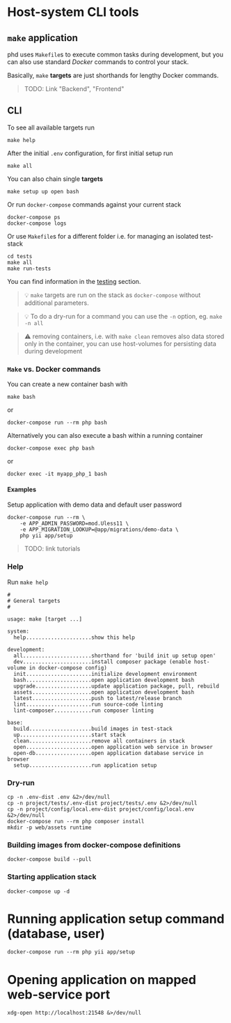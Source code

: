 # Host-system CLI tools

## `make` application

phd uses `Makefile`s to execute common tasks during development, but you can also use standard *Docker* commands to control your stack.

Basically, `make` **targets** are just shorthands for lengthy Docker commands.

> TODO: Link "Backend", "Frontend"

## CLI

To see all available targets run

    make help

After the initial `.env` configuration, for first initial setup run

    make all

You can also chain single **targets**

    make setup up open bash

Or run `docker-compose` commands against your current stack

	docker-compose ps
	docker-compose logs

   
Or use `Makefile`s for a different folder i.e. for managing an isolated test-stack
   
	cd tests
    make all
    make run-tests

You can find information in the [testing](../4-testing/testing.md) section.

> :bulb: `make` targets are run on the stack as `docker-compose` without additional parameters.

> :bulb: To do a dry-run for a command you can use the `-n` option, eg. `make -n all`

> :warning: removing containers, i.e. with `make clean` removes also data stored only in the container, you can use host-volumes for persisting data during development 

### `Make` vs. Docker commands


You can create a new container bash with

    make bash

or    
    
    docker-compose run --rm php bash

Alternatively you can also execute a bash within a running container
    
    docker-compose exec php bash
    
or

    docker exec -it myapp_php_1 bash


#### Examples

Setup application with demo data and default user password

    docker-compose run --rm \
        -e APP_ADMIN_PASSWORD=mod.Uless11 \
        -e APP_MIGRATION_LOOKUP=@app/migrations/demo-data \
        php yii app/setup

> TODO: link tutorials


### Help 

Run `make help`

```
#
# General targets
#

usage: make [target ...]

system:
  help.....................show this help

development:
  all......................shorthand for 'build init up setup open'
  dev......................install composer package (enable host-volume in docker-compose config)
  init.....................initialize development environment
  bash.....................open application development bash
  upgrade..................update application package, pull, rebuild
  assets...................open application development bash
  latest...................push to latest/release branch
  lint.....................run source-code linting
  lint-composer............run composer linting

base:
  build....................build images in test-stack
  up.......................start stack
  clean....................remove all containers in stack
  open.....................open application web service in browser
  open-db..................open application database service in browser
  setup....................run application setup
```

### Dry-run

    cp -n .env-dist .env &2>/dev/null
    cp -n project/tests/.env-dist project/tests/.env &2>/dev/null
    cp -n project/config/local.env-dist project/config/local.env &2>/dev/null
    docker-compose run --rm php composer install
    mkdir -p web/assets runtime
### Building images from docker-compose definitions
    docker-compose build --pull 
### Starting application stack
    docker-compose up -d
# Running application setup command (database, user)
    docker-compose run --rm php yii app/setup
# Opening application on mapped web-service port
    xdg-open http://localhost:21548 &>/dev/null

